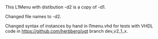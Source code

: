 This L1Menu with distibution -d2 is a copy of -d1.

Changed file names to -d2.

Changed syntax of instances by hand in l1menu.vhd for tests with VHDL code in
https://github.com/herbberg/ugt branch dev_v2_1_x.

